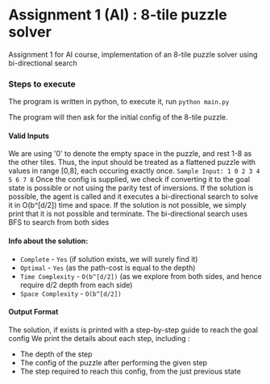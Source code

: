 # Assignment 1 (AI) : 8-tile puzzle solver

Assignment 1 for AI course, implementation of an 8-tile puzzle solver using bi-directional search

### Steps to execute

The program is written in python, to execute it, run
`python main.py`

The program will then ask for the initial config of the 8-tile puzzle.

#### Valid Inputs

We are using '0' to denote the empty space in the puzzle, and rest 1-8 as the other tiles.
Thus, the input should be treated as a flattened puzzle with values in range [0,8], each occuring exactly once.
`Sample Input: 1 0 2 3 4 5 6 7 8`
Once the config is supplied, we check if converting it to the goal state is possible or not using the parity test of inversions. If the solution is possible, the agent is called and it executes a bi-directional search to solve it in O(b^[d/2]) time and space. If the solution is not possible, we simply print that it is not possible and terminate. The bi-directional search uses BFS to search from both sides

#### Info about the solution:

- `Complete` - `Yes` (if solution exists, we will surely find it)
- `Optimal` - `Yes` (as the path-cost is equal to the depth)
- `Time Complexity` - `O(b^[d/2])` (as we explore from both sides, and hence require d/2 depth from each side)
- `Space Complexity` - `O(b^[d/2])`

#### Output Format

The solution, if exists is printed with a step-by-step guide to reach the goal config
We print the details about each step, including :

- The depth of the step
- The config of the puzzle after performing the given step
- The step required to reach this config, from the just previous state
